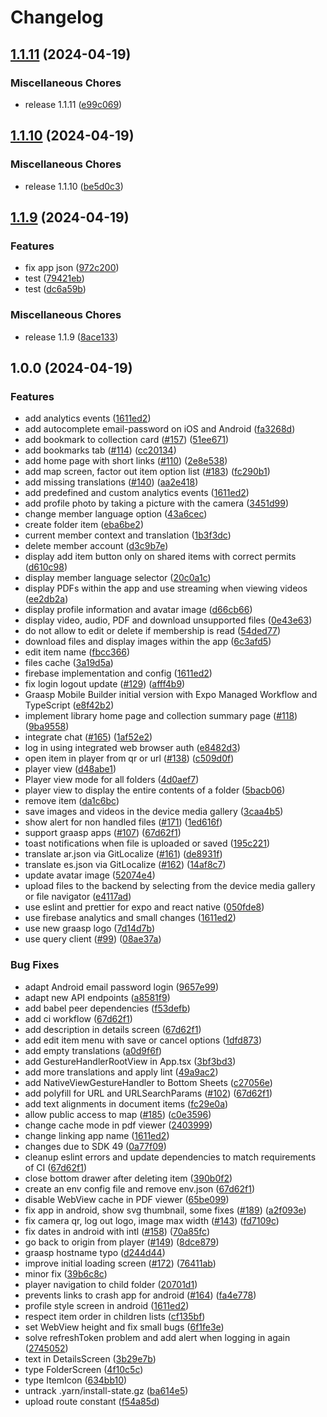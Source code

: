 # Changelog

## [1.1.11](https://github.com/graasp/graasp-mobile-builder/compare/v1.1.10...v1.1.11) (2024-04-19)


### Miscellaneous Chores

* release 1.1.11 ([e99c069](https://github.com/graasp/graasp-mobile-builder/commit/e99c069bd258cae2a24da11c85e1cc4e8a60398c))

## [1.1.10](https://github.com/graasp/graasp-mobile-builder/compare/v1.1.9...v1.1.10) (2024-04-19)


### Miscellaneous Chores

* release 1.1.10 ([be5d0c3](https://github.com/graasp/graasp-mobile-builder/commit/be5d0c317af64e92feaec2fb1c26476f9fef86af))

## [1.1.9](https://github.com/graasp/graasp-mobile-builder/compare/v1.0.0...v1.1.9) (2024-04-19)


### Features

* fix app json ([972c200](https://github.com/graasp/graasp-mobile-builder/commit/972c200dcf0f4195a78884983341216bcc26b61e))
* test ([79421eb](https://github.com/graasp/graasp-mobile-builder/commit/79421eb6354e6829b5ff8474955148193461e65a))
* test ([dc6a59b](https://github.com/graasp/graasp-mobile-builder/commit/dc6a59b5cae2f82884a3a39faac9432d4bf95936))


### Miscellaneous Chores

* release 1.1.9 ([8ace133](https://github.com/graasp/graasp-mobile-builder/commit/8ace13351678c6be56ca0b211fed5fe7d28dc365))

## 1.0.0 (2024-04-19)


### Features

* add analytics events ([1611ed2](https://github.com/graasp/graasp-mobile-builder/commit/1611ed2429b5d19778a46c809d9ea082093e8455))
* add autocomplete email-password on iOS and Android ([fa3268d](https://github.com/graasp/graasp-mobile-builder/commit/fa3268df0e937749924e35968bb423746d0c529e))
* add bookmark to collection card ([#157](https://github.com/graasp/graasp-mobile-builder/issues/157)) ([51ee671](https://github.com/graasp/graasp-mobile-builder/commit/51ee671448483da4a542bb27ff1722ad58ce8cde))
* add bookmarks tab ([#114](https://github.com/graasp/graasp-mobile-builder/issues/114)) ([cc20134](https://github.com/graasp/graasp-mobile-builder/commit/cc2013435a71af9e519d45e71e6d8251229dacb5))
* add home page with short links ([#110](https://github.com/graasp/graasp-mobile-builder/issues/110)) ([2e8e538](https://github.com/graasp/graasp-mobile-builder/commit/2e8e5380b2eb76336b867beb029920807c7a7eed))
* add map screen, factor out item option list ([#183](https://github.com/graasp/graasp-mobile-builder/issues/183)) ([fc290b1](https://github.com/graasp/graasp-mobile-builder/commit/fc290b1dfaacf09df9dcaac6bcc6a0319bfa855f))
* add missing translations ([#140](https://github.com/graasp/graasp-mobile-builder/issues/140)) ([aa2e418](https://github.com/graasp/graasp-mobile-builder/commit/aa2e4184ecf61aecaffbcce2f753aa4e7e39bcd8))
* add predefined and custom analytics events ([1611ed2](https://github.com/graasp/graasp-mobile-builder/commit/1611ed2429b5d19778a46c809d9ea082093e8455))
* add profile photo by taking a picture with the camera ([3451d99](https://github.com/graasp/graasp-mobile-builder/commit/3451d999cec3dcd2f204c59865e7bf2e7e6e8efb))
* change member language option ([43a6cec](https://github.com/graasp/graasp-mobile-builder/commit/43a6cec74db749f0568c4bd7b37fc94122ff0ffe))
* create folder item ([eba6be2](https://github.com/graasp/graasp-mobile-builder/commit/eba6be209d2a4339fe9c3be2e74e704ed8b82cd0))
* current member context and translation ([1b3f3dc](https://github.com/graasp/graasp-mobile-builder/commit/1b3f3dc26d3a764c1256c7bbbb30cb53486d5f0b))
* delete member account ([d3c9b7e](https://github.com/graasp/graasp-mobile-builder/commit/d3c9b7ec58383cee075c00cabf67afdc59a5ddea))
* display add item button only on shared items with correct permits ([d610c98](https://github.com/graasp/graasp-mobile-builder/commit/d610c98b3c1c2fd91160b34047cd1bd81dd84b70))
* display member language selector ([20c0a1c](https://github.com/graasp/graasp-mobile-builder/commit/20c0a1c017ea32f39afc46a0de0d52f3489c4be2))
* display PDFs within the app and use streaming when viewing videos ([ee2db2a](https://github.com/graasp/graasp-mobile-builder/commit/ee2db2a642518a0727ec34afcd4e9c857f6edcad))
* display profile information and avatar image ([d66cb66](https://github.com/graasp/graasp-mobile-builder/commit/d66cb6699fcbc0408c157a20b0ca11aa65e20671))
* display video, audio, PDF and download unsupported files ([0e43e63](https://github.com/graasp/graasp-mobile-builder/commit/0e43e63125e00a94d0e1e82c724d2e61fb22ab62))
* do not allow to edit or delete if membership is read ([54ded77](https://github.com/graasp/graasp-mobile-builder/commit/54ded77ada8a0d7f4fdd09ffed4dbb82937e12a8))
* download files and display images within the app ([6c3afd5](https://github.com/graasp/graasp-mobile-builder/commit/6c3afd59143f067f2e125de88d22e23b16011588))
* edit item name ([fbcc366](https://github.com/graasp/graasp-mobile-builder/commit/fbcc36625c44fa6ae926ec07163ef51f41b1ee5b))
* files cache ([3a19d5a](https://github.com/graasp/graasp-mobile-builder/commit/3a19d5a566320252609263941c07eadbc91bc5ed))
* firebase implementation and config ([1611ed2](https://github.com/graasp/graasp-mobile-builder/commit/1611ed2429b5d19778a46c809d9ea082093e8455))
* fix login logout update ([#129](https://github.com/graasp/graasp-mobile-builder/issues/129)) ([afff4b9](https://github.com/graasp/graasp-mobile-builder/commit/afff4b97693f5a68fa007a4e85cb3e7e6d67806c))
* Graasp Mobile Builder initial version with Expo Managed Workflow and TypeScript ([e8f42b2](https://github.com/graasp/graasp-mobile-builder/commit/e8f42b2df39addc3933c4b72cac56c818992696a))
* implement library home page and collection summary page ([#118](https://github.com/graasp/graasp-mobile-builder/issues/118)) ([9ba9558](https://github.com/graasp/graasp-mobile-builder/commit/9ba95587e2728e42e3002c650df6696bb7c0adc8))
* integrate chat ([#165](https://github.com/graasp/graasp-mobile-builder/issues/165)) ([1af52e2](https://github.com/graasp/graasp-mobile-builder/commit/1af52e2a9c8e30773c981f7c6a7b4c789f4aaa6e))
* log in using integrated web browser auth ([e8482d3](https://github.com/graasp/graasp-mobile-builder/commit/e8482d3b33f0afa004b7eaeb01f3ea771b78ad79))
* open item in player from qr or url ([#138](https://github.com/graasp/graasp-mobile-builder/issues/138)) ([c509d0f](https://github.com/graasp/graasp-mobile-builder/commit/c509d0f3d0dab66ead759fa4b591dd8b38e21f9e))
* player view ([d48abe1](https://github.com/graasp/graasp-mobile-builder/commit/d48abe1a3666ee71303b17cae17ad9f46449438e))
* Player view mode for all folders ([4d0aef7](https://github.com/graasp/graasp-mobile-builder/commit/4d0aef7d967b26ab6e5e5d0f3b4ae0b533f14d10))
* player view to display the entire contents of a folder ([5bacb06](https://github.com/graasp/graasp-mobile-builder/commit/5bacb0651c49cf3e3ccf3ad035afc2622e6a30b4))
* remove item ([da1c6bc](https://github.com/graasp/graasp-mobile-builder/commit/da1c6bc0aff1dd0c7f3304d8bb6e558919b8aa51))
* save images and videos in the device media gallery ([3caa4b5](https://github.com/graasp/graasp-mobile-builder/commit/3caa4b5a6fc5158afb13fdbb2afec94644ba77f7))
* show alert for non handled files ([#171](https://github.com/graasp/graasp-mobile-builder/issues/171)) ([1ed616f](https://github.com/graasp/graasp-mobile-builder/commit/1ed616f911f7edac5efa2ed17805317891eeacff))
* support graasp apps ([#107](https://github.com/graasp/graasp-mobile-builder/issues/107)) ([67d62f1](https://github.com/graasp/graasp-mobile-builder/commit/67d62f137ddc395db9010c0dcf1a4735bddd9f4a))
* toast notifications when file is uploaded or saved ([195c221](https://github.com/graasp/graasp-mobile-builder/commit/195c22187d6dbb55ef28cea2e6b42ad647a217b6))
* translate ar.json via GitLocalize ([#161](https://github.com/graasp/graasp-mobile-builder/issues/161)) ([de8931f](https://github.com/graasp/graasp-mobile-builder/commit/de8931fa209fea9a7ff8d30e8c930e91adc65592))
* translate es.json via GitLocalize ([#162](https://github.com/graasp/graasp-mobile-builder/issues/162)) ([14af8c7](https://github.com/graasp/graasp-mobile-builder/commit/14af8c7cd8c7ccec2201d7b2701891557e97c03f))
* update avatar image ([52074e4](https://github.com/graasp/graasp-mobile-builder/commit/52074e4e02e421eebd0f22b2ee71ce46b784e8f9))
* upload files to the backend by selecting from the device media gallery or file navigator ([e4117ad](https://github.com/graasp/graasp-mobile-builder/commit/e4117adc2f8a65aae3574dfdd6bf5ea1dbed6ff8))
* use eslint and prettier for expo and react native ([050fde8](https://github.com/graasp/graasp-mobile-builder/commit/050fde8c2099893f80c16501502be6291646f55d))
* use firebase analytics and small changes ([1611ed2](https://github.com/graasp/graasp-mobile-builder/commit/1611ed2429b5d19778a46c809d9ea082093e8455))
* use new graasp logo ([7d14d7b](https://github.com/graasp/graasp-mobile-builder/commit/7d14d7ba12cf284f9e131e1ff0b13f008d5e8dda))
* use query client ([#99](https://github.com/graasp/graasp-mobile-builder/issues/99)) ([08ae37a](https://github.com/graasp/graasp-mobile-builder/commit/08ae37a02898d40c4e5d9606b66ac0334b06ebca))


### Bug Fixes

* adapt Android email password login ([9657e99](https://github.com/graasp/graasp-mobile-builder/commit/9657e99fc73d97f49668f2a3817c8c5e4e3f36de))
* adapt new API endpoints ([a8581f9](https://github.com/graasp/graasp-mobile-builder/commit/a8581f929b9a92260f3a9f61f230d805415a85b1))
* add babel peer dependencies ([f53defb](https://github.com/graasp/graasp-mobile-builder/commit/f53defba6843589508e4134d37c514f041230bcb))
* add ci workflow ([67d62f1](https://github.com/graasp/graasp-mobile-builder/commit/67d62f137ddc395db9010c0dcf1a4735bddd9f4a))
* add description in details screen ([67d62f1](https://github.com/graasp/graasp-mobile-builder/commit/67d62f137ddc395db9010c0dcf1a4735bddd9f4a))
* add edit item menu with save or cancel options ([1dfd873](https://github.com/graasp/graasp-mobile-builder/commit/1dfd873ff1a0f5300cfbdcb774103d7a4dac3757))
* add empty translations ([a0d9f6f](https://github.com/graasp/graasp-mobile-builder/commit/a0d9f6fb89e128826b18e468a520fd777c6fc76d))
* add GestureHandlerRootView in App.tsx ([3bf3bd3](https://github.com/graasp/graasp-mobile-builder/commit/3bf3bd3137cc99c7d467d92e2269297e8b355bb7))
* add more translations and apply lint ([49a9ac2](https://github.com/graasp/graasp-mobile-builder/commit/49a9ac2ba8843a1c06710b9a953fc67643eb6940))
* add NativeViewGestureHandler to Bottom Sheets ([c27056e](https://github.com/graasp/graasp-mobile-builder/commit/c27056e534747613d5ec4a8f9a416fb12614457f))
* add polyfill for URL and URLSearchParams ([#102](https://github.com/graasp/graasp-mobile-builder/issues/102)) ([67d62f1](https://github.com/graasp/graasp-mobile-builder/commit/67d62f137ddc395db9010c0dcf1a4735bddd9f4a))
* add text alignments in document items ([fc29e0a](https://github.com/graasp/graasp-mobile-builder/commit/fc29e0a2d8c7343577ead7fec6b67903fc4e054d))
* allow public access to map ([#185](https://github.com/graasp/graasp-mobile-builder/issues/185)) ([c0e3596](https://github.com/graasp/graasp-mobile-builder/commit/c0e3596159b2badfd8e31bb7dddac182bcfc6a06))
* change cache mode in pdf viewer ([2403999](https://github.com/graasp/graasp-mobile-builder/commit/24039993a6134a57baa6dd4d826884cfdf873da4))
* change linking app name ([1611ed2](https://github.com/graasp/graasp-mobile-builder/commit/1611ed2429b5d19778a46c809d9ea082093e8455))
* changes due to SDK 49 ([0a77f09](https://github.com/graasp/graasp-mobile-builder/commit/0a77f09551f8b35282980abe8c94b9a2ac116c42))
* cleanup eslint errors and update dependencies to match requirements of CI ([67d62f1](https://github.com/graasp/graasp-mobile-builder/commit/67d62f137ddc395db9010c0dcf1a4735bddd9f4a))
* close bottom drawer after deleting item ([390b0f2](https://github.com/graasp/graasp-mobile-builder/commit/390b0f28259070e5e93888cdabca98c5ec12c556))
* create an env config file and remove env.json ([67d62f1](https://github.com/graasp/graasp-mobile-builder/commit/67d62f137ddc395db9010c0dcf1a4735bddd9f4a))
* disable WebView cache in PDF viewer ([65be099](https://github.com/graasp/graasp-mobile-builder/commit/65be099ad86e99651a79f989659d8e23c854656a))
* fix app in android, show svg thumbnail, some fixes ([#189](https://github.com/graasp/graasp-mobile-builder/issues/189)) ([a2f093e](https://github.com/graasp/graasp-mobile-builder/commit/a2f093e78652c180b585cc7a3910166a75cacafc))
* fix camera qr, log out logo, image max width ([#143](https://github.com/graasp/graasp-mobile-builder/issues/143)) ([fd7109c](https://github.com/graasp/graasp-mobile-builder/commit/fd7109c302318ab7b4cf9e3d89cf1ccaaf6ef539))
* fix dates in android with intl ([#158](https://github.com/graasp/graasp-mobile-builder/issues/158)) ([70a85fc](https://github.com/graasp/graasp-mobile-builder/commit/70a85fc326f1194b59c61599f6c3b8751f60aec2))
* go back to origin from player ([#149](https://github.com/graasp/graasp-mobile-builder/issues/149)) ([8dce879](https://github.com/graasp/graasp-mobile-builder/commit/8dce879fc67d8111c5b9584e884d01e24fdb76e4))
* graasp hostname typo ([d244d44](https://github.com/graasp/graasp-mobile-builder/commit/d244d447be69909bd1cc233419975a916184ad28))
* improve initial loading screen ([#172](https://github.com/graasp/graasp-mobile-builder/issues/172)) ([76411ab](https://github.com/graasp/graasp-mobile-builder/commit/76411aba71843fe2558c89f2cd487568aec0dde1))
* minor fix ([39b6c8c](https://github.com/graasp/graasp-mobile-builder/commit/39b6c8c56b19876c90fb7ea31a212775c4232f92))
* player navigation to child folder ([20701d1](https://github.com/graasp/graasp-mobile-builder/commit/20701d1939620e0ab9a5271257dc6d0e8cb66433))
* prevents links to crash app for android ([#164](https://github.com/graasp/graasp-mobile-builder/issues/164)) ([fa4e778](https://github.com/graasp/graasp-mobile-builder/commit/fa4e7781ec8f8fc266ea1e61447d1595a48914db))
* profile style screen in android ([1611ed2](https://github.com/graasp/graasp-mobile-builder/commit/1611ed2429b5d19778a46c809d9ea082093e8455))
* respect item order in children lists ([cf135bf](https://github.com/graasp/graasp-mobile-builder/commit/cf135bf565d526ae1825ff775e7f0264e5c638b8))
* set WebView height and fix small bugs ([6f1fe3e](https://github.com/graasp/graasp-mobile-builder/commit/6f1fe3ef6ee3bd80d72ba30ded31016c932a4b3f))
* solve refreshToken problem and add alert when logging in again ([2745052](https://github.com/graasp/graasp-mobile-builder/commit/27450526777ac6cd090f7ce4e4fa73403a02489b))
* text in DetailsScreen ([3b29e7b](https://github.com/graasp/graasp-mobile-builder/commit/3b29e7b5d624d91cf7b7433b12ac9872ba1fda5e))
* type FolderScreen ([4f10c5c](https://github.com/graasp/graasp-mobile-builder/commit/4f10c5cb6b5cd7d5dc86e159f4b604c6c7061668))
* type ItemIcon ([634bb10](https://github.com/graasp/graasp-mobile-builder/commit/634bb101663f6a3d3f331c1111fbcf3475ded526))
* untrack .yarn/install-state.gz ([ba614e5](https://github.com/graasp/graasp-mobile-builder/commit/ba614e58860220683620e2ce9cdad6d2378b4952))
* upload route constant ([f54a85d](https://github.com/graasp/graasp-mobile-builder/commit/f54a85d265e9cca9d9649faa7dd25aafc40fbf53))
